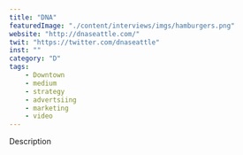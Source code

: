 ```yaml
---
title: "DNA"
featuredImage: "./content/interviews/imgs/hamburgers.png"
website: "http://dnaseattle.com/"
twit: "https://twitter.com/dnaseattle"
inst: ""
category: "D"
tags:
    - Downtown
    - medium
    - strategy
    - advertsiing
    - marketing
    - video
---
```


Description
